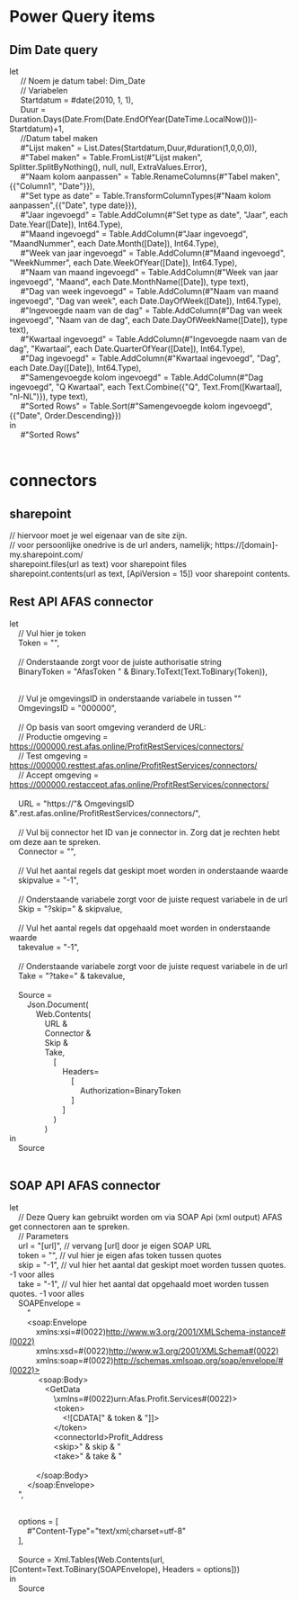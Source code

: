 # Power Query items

## Dim Date query <br>

let <br>
&nbsp;&nbsp;&nbsp;&nbsp;    // Noem je datum tabel: Dim_Date<br>
&nbsp;&nbsp;&nbsp;&nbsp;    // Variabelen<br>
&nbsp;&nbsp;&nbsp;&nbsp;    Startdatum = #date(2010, 1, 1),<br>
&nbsp;&nbsp;&nbsp;&nbsp;    Duur = Duration.Days(Date.From(Date.EndOfYear(DateTime.LocalNow()))-Startdatum)+1,<br>
&nbsp;&nbsp;&nbsp;&nbsp;    //Datum tabel maken<br>
&nbsp;&nbsp;&nbsp;&nbsp;    #"Lijst maken" = List.Dates(Startdatum,Duur,#duration(1,0,0,0)),<br>
&nbsp;&nbsp;&nbsp;&nbsp;    #"Tabel maken" = Table.FromList(#"Lijst maken", Splitter.SplitByNothing(), null, null, ExtraValues.Error),<br>
&nbsp;&nbsp;&nbsp;&nbsp;    #"Naam kolom aanpassen" = Table.RenameColumns(#"Tabel maken",{{"Column1", "Date"}}),<br>
&nbsp;&nbsp;&nbsp;&nbsp;    #"Set type as date" = Table.TransformColumnTypes(#"Naam kolom aanpassen",{{"Date", type date}}),<br>
&nbsp;&nbsp;&nbsp;&nbsp;    #"Jaar ingevoegd" = Table.AddColumn(#"Set type as date", "Jaar", each Date.Year([Date]), Int64.Type),<br>
&nbsp;&nbsp;&nbsp;&nbsp;    #"Maand ingevoegd" = Table.AddColumn(#"Jaar ingevoegd", "MaandNummer", each Date.Month([Date]), Int64.Type),<br>
&nbsp;&nbsp;&nbsp;&nbsp;    #"Week van jaar ingevoegd" = Table.AddColumn(#"Maand ingevoegd", "WeekNummer", each Date.WeekOfYear([Date]), Int64.Type),<br>
&nbsp;&nbsp;&nbsp;&nbsp;    #"Naam van maand ingevoegd" = Table.AddColumn(#"Week van jaar ingevoegd", "Maand", each Date.MonthName([Date]), type text),<br>
&nbsp;&nbsp;&nbsp;&nbsp;    #"Dag van week ingevoegd" = Table.AddColumn(#"Naam van maand ingevoegd", "Dag van week", each Date.DayOfWeek([Date]), Int64.Type),<br>
&nbsp;&nbsp;&nbsp;&nbsp;    #"Ingevoegde naam van de dag" = Table.AddColumn(#"Dag van week ingevoegd", "Naam van de dag", each Date.DayOfWeekName([Date]), type text),<br>
&nbsp;&nbsp;&nbsp;&nbsp;    #"Kwartaal ingevoegd" = Table.AddColumn(#"Ingevoegde naam van de dag", "Kwartaal", each Date.QuarterOfYear([Date]), Int64.Type),<br>
&nbsp;&nbsp;&nbsp;&nbsp;    #"Dag ingevoegd" = Table.AddColumn(#"Kwartaal ingevoegd", "Dag", each Date.Day([Date]), Int64.Type),<br>
&nbsp;&nbsp;&nbsp;&nbsp;    #"Samengevoegde kolom ingevoegd" = Table.AddColumn(#"Dag ingevoegd", "Q Kwartaal", each Text.Combine({"Q", Text.From([Kwartaal], "nl-NL")}), type text),<br>
&nbsp;&nbsp;&nbsp;&nbsp;    #"Sorted Rows" = Table.Sort(#"Samengevoegde kolom ingevoegd",{{"Date", Order.Descending}})<br>
in<br>
&nbsp;&nbsp;&nbsp;&nbsp;    #"Sorted Rows"<br>
<br>

# connectors

## sharepoint

// hiervoor moet je wel eigenaar van de site zijn. <br>
// voor persoonlijke onedrive is de url anders, namelijk; https://[domain]-my.sharepoint.com/ <br>
sharepoint.files(url as text) voor sharepoint files<br>
sharepoint.contents(url as text, [ApiVersion = 15]) voor sharepoint contents. <br>

## Rest API AFAS connector

let<br>
&nbsp;&nbsp;&nbsp;&nbsp;// Vul hier je token<br>
&nbsp;&nbsp;&nbsp;&nbsp;Token = "",<br>
     <br>
&nbsp;&nbsp;&nbsp;&nbsp;// Onderstaande zorgt voor de juiste authorisatie string<br>
&nbsp;&nbsp;&nbsp;&nbsp;BinaryToken = "AfasToken " & Binary.ToText(Text.ToBinary(Token)),<br>
    <br>

&nbsp;&nbsp;&nbsp;&nbsp;// Vul je omgevingsID in onderstaande variabele in tussen ""<br>
&nbsp;&nbsp;&nbsp;&nbsp;OmgevingsID = "000000",<br>
  <br>
&nbsp;&nbsp;&nbsp;&nbsp;// Op basis van soort omgeving veranderd de URL:<br>
&nbsp;&nbsp;&nbsp;&nbsp;// Productie omgeving = https://000000.rest.afas.online/ProfitRestServices/connectors/<br>
&nbsp;&nbsp;&nbsp;&nbsp;// Test omgeving = https://000000.resttest.afas.online/ProfitRestServices/connectors/<br>
&nbsp;&nbsp;&nbsp;&nbsp;// Accept omgeving = https://000000.restaccept.afas.online/ProfitRestServices/connectors/<br>
    <br>
&nbsp;&nbsp;&nbsp;&nbsp;URL = "https://"& OmgevingsID &".rest.afas.online/ProfitRestServices/connectors/",<br>
     <br>
&nbsp;&nbsp;&nbsp;&nbsp;// Vul bij connector het ID van je connector in. Zorg dat je rechten hebt om deze aan te spreken.<br>
&nbsp;&nbsp;&nbsp;&nbsp;Connector = "",<br>
     <br>
&nbsp;&nbsp;&nbsp;&nbsp;// Vul het aantal regels dat geskipt moet worden in onderstaande waarde<br>
&nbsp;&nbsp;&nbsp;&nbsp;skipvalue = "-1",<br>
     <br>
&nbsp;&nbsp;&nbsp;&nbsp;// Onderstaande variabele zorgt voor de juiste request variabele in de url<br>
&nbsp;&nbsp;&nbsp;&nbsp;Skip = "?skip=" & skipvalue,<br>
     <br>
&nbsp;&nbsp;&nbsp;&nbsp;// Vul het aantal regels dat opgehaald moet worden in onderstaande waarde<br>
&nbsp;&nbsp;&nbsp;&nbsp;takevalue = "-1",<br>
<br>
&nbsp;&nbsp;&nbsp;&nbsp;// Onderstaande variabele zorgt voor de juiste request variabele in de url<br>
&nbsp;&nbsp;&nbsp;&nbsp;Take = "?take=" & takevalue,<br>
     <br>
&nbsp;&nbsp;&nbsp;&nbsp;Source = <br>
&nbsp;&nbsp;&nbsp;&nbsp;&nbsp;&nbsp;&nbsp;&nbsp;Json.Document(<br>
&nbsp;&nbsp;&nbsp;&nbsp;&nbsp;&nbsp;&nbsp;&nbsp;&nbsp;&nbsp;&nbsp;&nbsp;Web.Contents(<br>
&nbsp;&nbsp;&nbsp;&nbsp;&nbsp;&nbsp;&nbsp;&nbsp;&nbsp;&nbsp;&nbsp;&nbsp;&nbsp;&nbsp;&nbsp;&nbsp;URL & <br>
&nbsp;&nbsp;&nbsp;&nbsp;&nbsp;&nbsp;&nbsp;&nbsp;&nbsp;&nbsp;&nbsp;&nbsp;&nbsp;&nbsp;&nbsp;&nbsp;Connector & <br>
&nbsp;&nbsp;&nbsp;&nbsp;&nbsp;&nbsp;&nbsp;&nbsp;&nbsp;&nbsp;&nbsp;&nbsp;&nbsp;&nbsp;&nbsp;&nbsp;Skip & <br>
&nbsp;&nbsp;&nbsp;&nbsp;&nbsp;&nbsp;&nbsp;&nbsp;&nbsp;&nbsp;&nbsp;&nbsp;&nbsp;&nbsp;&nbsp;&nbsp;Take, <br>
&nbsp;&nbsp;&nbsp;&nbsp;&nbsp;&nbsp;&nbsp;&nbsp;&nbsp;&nbsp;&nbsp;&nbsp;&nbsp;&nbsp;&nbsp;&nbsp;&nbsp;&nbsp;&nbsp;&nbsp;[<br>
&nbsp;&nbsp;&nbsp;&nbsp;&nbsp;&nbsp;&nbsp;&nbsp;&nbsp;&nbsp;&nbsp;&nbsp;&nbsp;&nbsp;&nbsp;&nbsp;&nbsp;&nbsp;&nbsp;&nbsp;&nbsp;&nbsp;&nbsp;&nbsp;Headers=<br>
&nbsp;&nbsp;&nbsp;&nbsp;&nbsp;&nbsp;&nbsp;&nbsp;&nbsp;&nbsp;&nbsp;&nbsp;&nbsp;&nbsp;&nbsp;&nbsp;&nbsp;&nbsp;&nbsp;&nbsp;&nbsp;&nbsp;&nbsp;&nbsp;&nbsp;&nbsp;&nbsp;&nbsp;[<br>
&nbsp;&nbsp;&nbsp;&nbsp;&nbsp;&nbsp;&nbsp;&nbsp;&nbsp;&nbsp;&nbsp;&nbsp;&nbsp;&nbsp;&nbsp;&nbsp;&nbsp;&nbsp;&nbsp;&nbsp;&nbsp;&nbsp;&nbsp;&nbsp;&nbsp;&nbsp;&nbsp;&nbsp;&nbsp;&nbsp;&nbsp;&nbsp;Authorization=BinaryToken<br>
&nbsp;&nbsp;&nbsp;&nbsp;&nbsp;&nbsp;&nbsp;&nbsp;&nbsp;&nbsp;&nbsp;&nbsp;&nbsp;&nbsp;&nbsp;&nbsp;&nbsp;&nbsp;&nbsp;&nbsp;&nbsp;&nbsp;&nbsp;&nbsp;&nbsp;&nbsp;&nbsp;&nbsp;]<br>
&nbsp;&nbsp;&nbsp;&nbsp;&nbsp;&nbsp;&nbsp;&nbsp;&nbsp;&nbsp;&nbsp;&nbsp;&nbsp;&nbsp;&nbsp;&nbsp;&nbsp;&nbsp;&nbsp;&nbsp;&nbsp;&nbsp;&nbsp;&nbsp;]<br>
&nbsp;&nbsp;&nbsp;&nbsp;&nbsp;&nbsp;&nbsp;&nbsp;&nbsp;&nbsp;&nbsp;&nbsp;&nbsp;&nbsp;&nbsp;&nbsp;&nbsp;&nbsp;&nbsp;&nbsp;)<br>
&nbsp;&nbsp;&nbsp;&nbsp;&nbsp;&nbsp;&nbsp;&nbsp;&nbsp;&nbsp;&nbsp;&nbsp;&nbsp;&nbsp;&nbsp;&nbsp;)<br>
in<br>
&nbsp;&nbsp;&nbsp;&nbsp;Source<br><br>

## SOAP API AFAS connector

let<br>
&nbsp;&nbsp;&nbsp;&nbsp;// Deze Query kan gebruikt worden om via SOAP Api (xml output) AFAS get connectoren aan te spreken. <br>
&nbsp;&nbsp;&nbsp;&nbsp;// Parameters <br>
&nbsp;&nbsp;&nbsp;&nbsp;url = "[url]", // vervang [url] door je eigen SOAP URL<br>
&nbsp;&nbsp;&nbsp;&nbsp;token = "", // vul hier je eigen afas token tussen quotes<br>
&nbsp;&nbsp;&nbsp;&nbsp;skip = "-1", // vul hier het aantal dat geskipt moet worden tussen quotes. -1 voor alles<br>
&nbsp;&nbsp;&nbsp;&nbsp;take = "-1", // vul hier het aantal dat opgehaald moet worden tussen quotes. -1 voor alles<br>
&nbsp;&nbsp;&nbsp;&nbsp;SOAPEnvelope = <br>
&nbsp;&nbsp;&nbsp;&nbsp;&nbsp;&nbsp;&nbsp;&nbsp;"<br>
&nbsp;&nbsp;&nbsp;&nbsp;&nbsp;&nbsp;&nbsp;&nbsp;<soap:Envelope <br>
&nbsp;&nbsp;&nbsp;&nbsp;&nbsp;&nbsp;&nbsp;&nbsp;&nbsp;&nbsp;&nbsp;&nbsp;xmlns:xsi=#(0022)http://www.w3.org/2001/XMLSchema-instance#(0022)<br>
&nbsp;&nbsp;&nbsp;&nbsp;&nbsp;&nbsp;&nbsp;&nbsp;&nbsp;&nbsp;&nbsp;&nbsp;xmlns:xsd=#(0022)http://www.w3.org/2001/XMLSchema#(0022)<br>
&nbsp;&nbsp;&nbsp;&nbsp;&nbsp;&nbsp;&nbsp;&nbsp;&nbsp;&nbsp;&nbsp;&nbsp;xmlns:soap=#(0022)http://schemas.xmlsoap.org/soap/envelope/#(0022)><br>
&nbsp;&nbsp;&nbsp;&nbsp;&nbsp;&nbsp;&nbsp;&nbsp;&nbsp;&nbsp;&nbsp;&nbsp; \<soap:Body><br>
&nbsp;&nbsp;&nbsp;&nbsp;&nbsp;&nbsp;&nbsp;&nbsp;&nbsp;&nbsp;&nbsp;&nbsp;&nbsp;&nbsp;&nbsp;&nbsp;\<GetData<br>
&nbsp;&nbsp;&nbsp;&nbsp;&nbsp;&nbsp;&nbsp;&nbsp;&nbsp;&nbsp;&nbsp;&nbsp;&nbsp;&nbsp;&nbsp;&nbsp;&nbsp;&nbsp;&nbsp;&nbsp;\xmlns=#(0022)urn:Afas.Profit.Services#(0022)><br>
&nbsp;&nbsp;&nbsp;&nbsp;&nbsp;&nbsp;&nbsp;&nbsp;&nbsp;&nbsp;&nbsp;&nbsp;&nbsp;&nbsp;&nbsp;&nbsp;&nbsp;&nbsp;&nbsp;&nbsp;\<token><br>
&nbsp;&nbsp;&nbsp;&nbsp;&nbsp;&nbsp;&nbsp;&nbsp;&nbsp;&nbsp;&nbsp;&nbsp;&nbsp;&nbsp;&nbsp;&nbsp;&nbsp;&nbsp;&nbsp;&nbsp;&nbsp;&nbsp;&nbsp;&nbsp;\<![CDATA[" & token & "]]><br>
&nbsp;&nbsp;&nbsp;&nbsp;&nbsp;&nbsp;&nbsp;&nbsp;&nbsp;&nbsp;&nbsp;&nbsp;&nbsp;&nbsp;&nbsp;&nbsp;&nbsp;&nbsp;&nbsp;&nbsp;\</token><br>
&nbsp;&nbsp;&nbsp;&nbsp;&nbsp;&nbsp;&nbsp;&nbsp;&nbsp;&nbsp;&nbsp;&nbsp;&nbsp;&nbsp;&nbsp;&nbsp;&nbsp;&nbsp;&nbsp;&nbsp;\<connectorId>Profit_Address</connectorId><br>
&nbsp;&nbsp;&nbsp;&nbsp;&nbsp;&nbsp;&nbsp;&nbsp;&nbsp;&nbsp;&nbsp;&nbsp;&nbsp;&nbsp;&nbsp;&nbsp;&nbsp;&nbsp;&nbsp;&nbsp;\<skip>" & skip & "</skip><br>
&nbsp;&nbsp;&nbsp;&nbsp;&nbsp;&nbsp;&nbsp;&nbsp;&nbsp;&nbsp;&nbsp;&nbsp;&nbsp;&nbsp;&nbsp;&nbsp;&nbsp;&nbsp;&nbsp;&nbsp;\<take>" & take & "</take><br>
&nbsp;&nbsp;&nbsp;&nbsp;&nbsp;&nbsp;&nbsp;&nbsp;&nbsp;&nbsp;&nbsp;&nbsp;&nbsp;&nbsp;&nbsp;&nbsp;</GetData><br>
&nbsp;&nbsp;&nbsp;&nbsp;&nbsp;&nbsp;&nbsp;&nbsp;&nbsp;&nbsp;&nbsp;&nbsp;</soap:Body><br>
&nbsp;&nbsp;&nbsp;&nbsp;&nbsp;&nbsp;&nbsp;&nbsp;</soap:Envelope><br>
&nbsp;&nbsp;&nbsp;&nbsp;",<br><br>

&nbsp;&nbsp;&nbsp;&nbsp;options = [<br>
&nbsp;&nbsp;&nbsp;&nbsp;&nbsp;&nbsp;&nbsp;&nbsp;#"Content-Type"="text/xml;charset=utf-8"<br>
&nbsp;&nbsp;&nbsp;&nbsp;],<br>
<br>
&nbsp;&nbsp;&nbsp;&nbsp;Source = Xml.Tables(Web.Contents(url, [Content=Text.ToBinary(SOAPEnvelope), Headers = options]))<br>
in<br>
&nbsp;&nbsp;&nbsp;&nbsp;Source<br>
